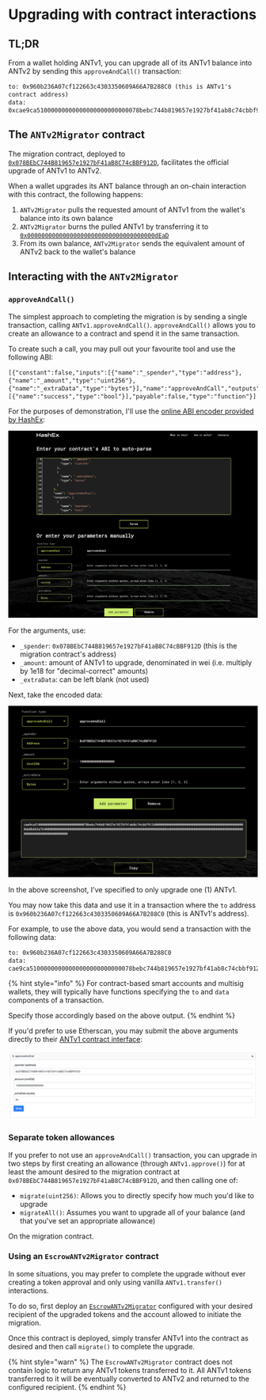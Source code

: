 # Upgrading with contract interactions

## TL;DR

From a wallet holding ANTv1, you can upgrade all of its ANTv1 balance into ANTv2 by sending this `approveAndCall()` transaction:

```
to: 0x960b236A07cf122663c4303350609A66A7B288C0 (this is ANTv1's contract address)
data: 0xcae9ca51000000000000000000000000078bebc744b819657e1927bf41ab8c74cbbf912dffffffffffffffffffffffffffffffffffffffffffffffffffffffffffffffff00000000000000000000000000000000000000000000000000000000000000600000000000000000000000000000000000000000000000000000000000000000
```

## The `ANTv2Migrator` contract

The migration contract, deployed to [`0x078BEbC744B819657e1927bF41aB8C74cBBF912D`](https://etherscan.io/address/0x078BEbC744B819657e1927bF41aB8C74cBBF912D), facilitates the official upgrade of ANTv1 to ANTv2.

When a wallet upgrades its ANT balance through an on-chain interaction with this contract, the following happens:

1. `ANTv2Migrator` pulls the requested amount of ANTv1 from the wallet's balance into its own balance
2. `ANTv2Migrator` burns the pulled ANTv1 by transferring it to [`0x000000000000000000000000000000000000dEaD`](https://etherscan.io/address/0x000000000000000000000000000000000000dead)
3. From its own balance, `ANTv2Migrator` sends the equivalent amount of ANTv2 back to the wallet's balance

## Interacting with the `ANTv2Migrator`

### `approveAndCall()`

The simplest approach to completing the migration is by sending a single transaction, calling `ANTv1.approveAndCall()`. `approveAndCall()` allows you to create an allowance to a contract and spend it in the same transaction.

To create such a call, you may pull out your favourite tool and use the following ABI:

```
[{"constant":false,"inputs":[{"name":"_spender","type":"address"},{"name":"_amount","type":"uint256"},{"name":"_extraData","type":"bytes"}],"name":"approveAndCall","outputs":[{"name":"success","type":"bool"}],"payable":false,"type":"function"}]
```

For the purposes of demonstration, I'll use the [online ABI encoder provided by HashEx](https://abi.hashex.org/#):

![Using HashEx's online ABI encoding tool](./assets/upgrade-abi-encode.png)

For the arguments, use:

- `_spender`: `0x078BEbC744B819657e1927bF41aB8C74cBBF912D` (this is the migration contract's address)
- `_amount`: amount of ANTv1 to upgrade, denominated in wei (i.e. multiply by 1e18 for "decimal-correct" amounts)
- `_extraData`: can be left blank (not used)

Next, take the encoded data:

![Encoded ABI data](./assets/upgrade-abi-encoded-data.png)

In the above screenshot, I've specified to only upgrade one (1) ANTv1.

You may now take this data and use it in a transaction where the `to` address is `0x960b236A07cf122663c4303350609A66A7B288C0` (this is ANTv1's address).

For example, to use the above data, you would send a transaction with the following data:

```
to: 0x960b236A07cf122663c4303350609A66A7B288C0
data: cae9ca51000000000000000000000000078bebc744b819657e1927bf41ab8c74cbbf912d0000000000000000000000000000000000000000000000000de0b6b3a764000000000000000000000000000000000000000000000000000000000000000000600000000000000000000000000000000000000000000000000000000000000000
```

{% hint style="info" %}
For contract-based smart accounts and multisig wallets, they will typically have functions specifying the `to` and `data` components of a transaction.

Specify those accordingly based on the above output.
{% endhint %}

If you'd prefer to use Etherscan, you may submit the above arguments directly to their [ANTv1 contract interface](https://etherscan.io/address/0x960b236a07cf122663c4303350609a66a7b288c0#writeContract):

![approveAndCall() with Etherscan](./assets/upgrade-etherscan.png)

### Separate token allowances

If you prefer to not use an `approveAndCall()` transaction, you can upgrade in two steps by first creating an allowance (through `ANTv1.approve()`) for at least the amount desired to the migration contract at `0x078BEbC744B819657e1927bF41aB8C74cBBF912D`, and then calling one of:

- `migrate(uint256)`: Allows you to directly specify how much you'd like to upgrade
- `migrateAll()`: Assumes you want to upgrade all of your balance (and that you've set an
  appropriate allowance)

On the migration contract.

### Using an `EscrowANTv2Migrator` contract

In some situations, you may prefer to complete the upgrade without ever creating a token approval and only using vanilla `ANTv1.transfer()` interactions.

To do so, first deploy an [`EscrowANTv2Migrator`](https://github.com/aragon/aragon-network-token/blob/master/packages/v2/contracts/EscrowANTv2Migrator.sol) configured with your desired recipient of the upgraded tokens and the account allowed to initiate the migration.

Once this contract is deployed, simply transfer ANTv1 into the contract as desired and then call
`migrate()` to complete the upgrade.

{% hint style="warn" %}
The `EscrowANTv2Migrator` contract does not contain logic to return any ANTv1 tokens transferred to it. All ANTv1 tokens transferred to it will be eventually converted to ANTv2 and returned to the configured recipient.
{% endhint %}
